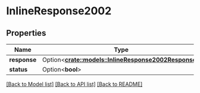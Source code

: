 # InlineResponse2002

## Properties

Name | Type | Description | Notes
------------ | ------------- | ------------- | -------------
**response** | Option<[**crate::models::InlineResponse2002Response**](inline_response_200_2_response.md)> |  | [optional]
**status** | Option<**bool**> |  | [optional]

[[Back to Model list]](../README.md#documentation-for-models) [[Back to API list]](../README.md#documentation-for-api-endpoints) [[Back to README]](../README.md)


